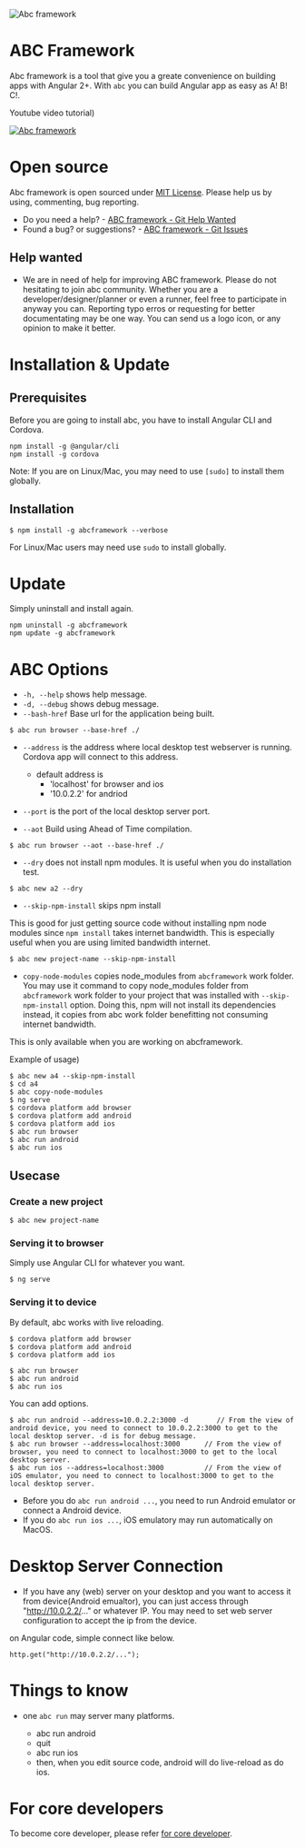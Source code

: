 ![Abc framework](https://raw.githubusercontent.com/wiki/thruthesky/abcframework/front-title.jpg)

# ABC Framework

Abc framework is a tool that give you a greate convenience on building apps with Angular 2+. With `abc` you can build Angular app as easy as A! B! C!.


Youtube video tutorial)

[![Abc framework](https://raw.githubusercontent.com/wiki/thruthesky/abcframework/video.jpg)](https://www.youtube.com/watch?v=nN3ifO_c05I "abc framework")


# Open source

Abc framework is open sourced under [MIT License](https://github.com/thruthesky/abcframework/blob/master/License.md). Please help us by using, commenting, bug reporting.

* Do you need a help? - [ABC framework - Git Help Wanted](https://github.com/thruthesky/abcframework/issues?q=is%3Aopen+is%3Aissue+label%3A%22help+wanted%22)
* Found a bug? or suggestions? -  [ABC framework - Git Issues](https://github.com/thruthesky/abcframework/issues)


## Help wanted

* We are in need of help for improving ABC framework. Please do not hesitating to join abc community. Whether you are a developer/designer/planner or even a runner, feel free to participate in anyway you can. Reporting typo erros or requesting for better documentating may be one way. You can send us a logo icon, or any opinion to make it better.


# Installation &amp; Update

## Prerequisites

Before you are going to install abc, you have to install Angular CLI and Cordova.

````
npm install -g @angular/cli
npm install -g cordova
````

Note: If you are on Linux/Mac, you may need to use `[sudo]` to install them globally.

## Installation


````
$ npm install -g abcframework --verbose
````
For Linux/Mac users may need use `sudo` to install globally.


# Update

Simply uninstall and install again.

````
npm uninstall -g abcframework
npm update -g abcframework
````


# ABC Options


* `-h, --help` shows help message.
* `-d, --debug` shows debug message.
* `--bash-href` Base url for the application being built.
````
$ abc run browser --base-href ./
````


* `--address` is the address where local desktop test webserver is running. Cordova app will connect to this address.
    * default address is
        * 'localhost' for browser and ios
        * '10.0.2.2' for andriod
    
* `--port` is the port of the local desktop server port.



* `--aot` Build using Ahead of Time compilation.

````
$ abc run browser --aot --base-href ./
````

* `--dry` does not install npm modules. It is useful when you do installation test.

````
$ abc new a2 --dry
````

* `--skip-npm-install` skips npm install

This is good for just getting source code without installing npm node modules since `npm install` takes internet bandwidth.
This is especially useful when you are using limited bandwidth internet.

````
$ abc new project-name --skip-npm-install
````


* `copy-node-modules` copies node_modules from `abcframework` work folder.
You may use it command to copy node_modules folder from `abcframework` work folder to your project that was installed with `--skip-npm-install` option.
Doing this, npm will not install its dependencies instead, it copies from abc work folder benefitting not consuming internet bandwidth.

This is only available when you are working on abcframework.


Example of usage)

````
$ abc new a4 --skip-npm-install
$ cd a4
$ abc copy-node-modules
$ ng serve
$ cordova platform add browser
$ cordova platform add android
$ cordova platform add ios
$ abc run browser
$ abc run android
$ abc run ios
````





## Usecase

### Create a new project

````
$ abc new project-name
````

### Serving it to browser

Simply use Angular CLI for whatever you want.

````
$ ng serve
````

### Serving it to device

By default, abc works with live reloading.

````
$ cordova platform add browser
$ cordova platform add android
$ cordova platform add ios

$ abc run browser
$ abc run android
$ abc run ios
````

You can add options.

````
$ abc run android --address=10.0.2.2:3000 -d       // From the view of android device, you need to connect to 10.0.2.2:3000 to get to the local desktop server. -d is for debug message.
$ abc run browser --address=localhost:3000      // From the view of browser, you need to connect to localhost:3000 to get to the local desktop server.
$ abc run ios --address=localhost:3000          // From the view of iOS emulator, you need to connect to localhost:3000 to get to the local desktop server.
````

* Before you do `abc run android ...`, you need to run Android emulator or connect a Android device.
* If you do `abc run ios ...`, iOS emulatory may run automatically on MacOS.


# Desktop Server Connection

* If you have any (web) server on your desktop and you want to access it from device(Android emualtor), you can just access through "http://10.0.2.2/..." or whatever IP. You may need to set web server configuration to accept the ip from the device.

on Angular code, simple connect like below.
````
http.get("http://10.0.2.2/...");
````




# Things to know


* one `abc run` may server many platforms.

    * abc run android
    * quit
    * abc run ios
    * then, when you edit source code, android will do live-reload as do ios.




# For core developers

To become core developer, please refer [for core developer](https://github.com/thruthesky/abcframework/wiki/core-developer).